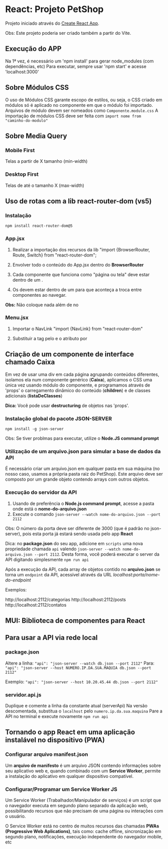 # React: Projeto PetShop

Projeto iniciado através do [Create React App](https://github.com/facebook/create-react-app).

Obs: Este projeto poderia ser criado também a partir do Vite.

## Execução do APP

Na 1ª vez, é necessário um 'npm install' para gerar node_modules (com dependências, etc)
Para executar, sempre usar 'npm start' e acesse 'localhost:3000'

## Sobre Módulos CSS

O uso de Módulos CSS garante escopo de estilos, ou seja, o CSS criado em módulos só é aplicado no componente em que o módulo foi importado.
Arquivos de módulo devem ser nomeados como `Componente.module.css`
A importação de módulos CSS deve ser feita com `import nome from "caminho-do-modulo"`

## Sobre Media Query

### Mobile First

Telas a partir de X tamanho (min-width)

### Desktop First

Telas de até o tamanho X (max-width)

## Uso de rotas com a lib react-router-dom (vs5)

### Instalação

`npm install react-router-dom@5`

### App.jsx

1. Realizar a importação dos recursos da lib
   "import {BrowserRouter, Route, Switch} from "react-router-dom";

2. Envolver todo o conteúdo do App.jsx dentro do **BrowserRouter**

3. Cada componente que funciona como "página ou tela" deve estar dentro de um <Route>.

4. Os <Route> devem estar dentro de um <Switch> para que aconteça a troca entre componentes ao navegar.

**Obs:** Não coloque nada além de <Route> no <Switch>

### Menu.jsx

1. Importar o NavLink
   "import {NavLink} from "react-router-dom"

2. Substituir a tag <a> pelo <NavLink> e o atributo <href> por <to>

## Criação de um componente de interface chamado Caixa

Em vez de usar uma div em cada página agrupando conteúdos diferentes, isolamos ela num componente genérico (**Caixa**), aplicamos o CSS uma única vez usando módulo do componente, e programamos através de 'props' o carregamento dinâmico do conteúdo (**children**) e de classes adicionais (**listaDeClasses**)

**Dica:** Você pode usar **destructuring** de objetos nas 'props'.

### Instalação global do pacote JSON-SERVER

`npm install -g json-server`

Obs: Se tiver problmas para executar, utilize o **Node.JS command prompt**

### Utilização de um arquivo.json para simular a base de dados da API

É necessário criar um arquivo.json em qualquer pasta em sua máquina (no nosso caso, usamos a própria pasta raiz do PetShop). Este arquivo deve ser composto por um grande objeto contendo arrays com outros objetos.

### Execução do servidor da API

1. Usando de preferência o **Node.js command prompt**, acesse a pasta onde está o **nome-do-arquivo.json**
2. Execute o comando `json-server --watch nome-do-arquivo.json --port 2112`

Obs: O número da porta deve ser diferente de 3000 (que é padrão no json-server), pois esta porta já estará sendo usada pelo app **React**

Dica: no **package.json** do seu app, adicione em `scripts` uma nova propriedade chamada `api` valendo `json-server --watch nome-do-arquivo.json --port 2112`. Desta forma, você poderá executar o server da API digitando simplesmente `npm run api`

Após a execução da API, cada array de objetos contido no **arquivo.json** se torna um `endpoint` da API, acessível através da URL _localhost:porta/nome-do-endpoint_

Exemplos:

http://localhost:2112/categorias
http://localhost:2112/posts
http://localhost:2112/contatos

## MUI: Biblioteca de componentes para React

## Para usar a API via rede local

### package.json

Altere a linha: `"api": "json-server --watch db.json --port 2112"`
Para: `"api": "json-server --host NUMERO.IP.DA.SUA.MAQUIA db.json --port 2112"`

Exemplo: `"api": "json-server --host 10.20.45.44 db.json --port 2112"`

### servidor.api.js

Duplique e comente a linha da constante atual (serverApi)
Na versão descomentada, substitua o `localhost` pelo `numero.ip.da.sua.maquina`
Pare a API no terminal e execute novamente `npm run api`

## Tornando o app React em uma aplicação instalável no dispositivo (PWA)

### Configurar arquivo manifest.json

Um **arquivo de manifesto** é um arquivo JSON contendo informações sobre seu aplicativo web e, quando combinado com um **Service Worker**, permite a instalação do aplicativo em qualquer dispositivo compatível.

### Configurar/Programar um Service Worker JS

Um Service Worker (Trabalhador/Manipulador de serviços) é um script que o navegador executa em segundo plano separado da aplicação web, possibilitando recursos que não precisam de uma página ou interações com o usuário.

O Service Worker está no centro de muitos recursos das chamadas **PWAs (Progressive Web Aplications)**, tais como: cache offline, sincronização em segundo plano, notificações, execução independente do navegador mobile, etc
